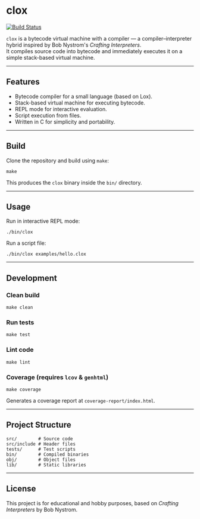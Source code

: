 # clox
[![Build Status](https://github.com/nikahilmishra1710/clox/actions/workflows/testing.yaml/badge.svg)](https://github.com/nikahilmishra1710/clox/actions)

`clox` is a bytecode virtual machine with a compiler — a compiler–interpreter hybrid inspired by Bob Nystrom's *Crafting Interpreters*.  
It compiles source code into bytecode and immediately executes it on a simple stack-based virtual machine.

---

## Features
- Bytecode compiler for a small language (based on Lox).
- Stack-based virtual machine for executing bytecode.
- REPL mode for interactive evaluation.
- Script execution from files.
- Written in C for simplicity and portability.

---

## Build

Clone the repository and build using `make`:

```
make
```

This produces the `clox` binary inside the `bin/` directory.

---

## Usage

Run in interactive REPL mode:
```
./bin/clox
```

Run a script file:
```
./bin/clox examples/hello.clox
```

---

## Development

### Clean build
```
make clean
```

### Run tests
```
make test
```

### Lint code
```
make lint
```

### Coverage (requires `lcov` & `genhtml`)
```
make coverage
```
Generates a coverage report at `coverage-report/index.html`.

---

## Project Structure
```
src/        # Source code
src/include # Header files
tests/      # Test scripts
bin/        # Compiled binaries
obj/        # Object files
lib/        # Static libraries
```

---

## License
This project is for educational and hobby purposes, based on *Crafting Interpreters* by Bob Nystrom.
